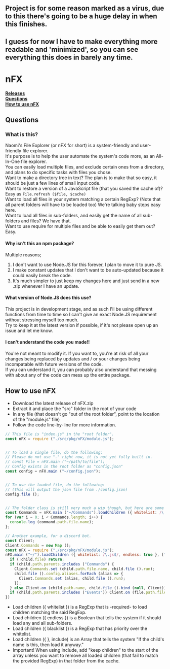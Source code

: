 ## Project is for some reason marked as a virus, due to this there's going to be a huge delay in when this finishes.

## I guess for now I have to make everything more readable and 'minimized', so you can see everything this does in barely any time.

# nFX
**[Releases](https://github.com/NaomixNemo/nFX/releases)\
[Questions](https://github.com/NaomixNemo/nFX/tree/alpha#questions)\
[How to use nFX](https://github.com/NaomixNemo/nFX/blob/alpha/README.md#how-to-use-nfx)**

## Questions
### What is this?
Naomi's File Explorer (or nFX for short) is a system-friendly and user-friendly file explorer.\
It's purpose is to help the user automate the system's code more, as an All-In-One file explorer.\
You can easily load multiple files, and exclude certain ones from a directory, and plans to do specific tasks with files you chose.\
Want to make a directory tree in text? The plan is to make that so easy, it should be just a few lines of small input code.\
Want to restore a version of a JavaScript file (that you saved the cache of)? Easy as `File.refresh ($file, $cache)`\
Want to load all files in your system matching a certain RegExp? (Note that all parent folders will have to be loaded too) We're talking baby steps easy here.\
Want to load all files in sub-folders, and easily get the name of all sub-folders and files? We have that.\
Want to use require for multiple files and be able to easily get them out? Easy.

#### Why isn't this an npm package?
Multiple reasons;
1. I don't want to use Node.JS for this forever, I plan to move it to pure JS.
2. I make constant updates that I don't want to be auto-updated because it could easily break the code.
3. It's much simpler to just keep my changes here and just send in a new .zip whenever I have an update.

#### What version of Node.JS does this use?
This project is in development stage, and as such I'll be using different functions from time to time so I can't give an exact Node.JS requirement without stressing myself too much.\
Try to keep it at the latest version if possible, if it's not please open up an issue and let me know.

#### I can't understand the code you made!!
You're not meant to modify it. If you want to, you're at risk of all your changes being replaced by updates and / or your changes being incompatable with future versions of the code.\
If you can understand it, you can probably also understand that messing with about any of the code can mess up the entire package.

## How to use nFX
- Download the latest release of nFX.zip
- Extract it and place the "src" folder in the root of your code
- In any file (that doesn't go "out of the root folder", point to the location of the "module.js" file)
- Follow the code line-by-line for more information.
```js
// This file is "index.js" in the "root folder".
const nFX = require ("./src/pkg/nFX/module.js");


// To load a single file, do the following:
// Please do not use "." right now, it is not yet fully built in.
// const File = nFX.main ("~/path/to/file");
// Config exists in the root folder as "config.json"
const config = nFX.main ("~/config.json");


// To use the loaded file, do the following:
// (This will output the json file from ./config.json)
config.file ();


// The folder class is still very much a wip though, but here are some examples
const Commands = nFX.main ("~/Commands").loadChildren ({ whitelist: /\.js$/, endless: true });
for (var i = 0; i < Commands.length; i++) {
  console.log (command.path.file.name);
};

// Another example, for a discord bot.
const Client;
Client.Commands = new Map ();
const nFX = require ("./src/pkg/nFX/module.js");
nFX.main ("~/").loadChildren ({ whitelist: /\.js$/, endless: true }, ["Commands", "Events"]).forEach (child => {
  if (!child.file) return;
  if (child.path.parents.includes ("Commands") {
    Client.Commands.set (child.path.file.name, child.file ().run);
    child.file ().config.aliases.forEach (alias => {
      Client.Commands.set (alias, child.file ().run);
    });
  } else Client.on (child.path.name, child.file ().bind (null, Client));
  if (child.path.parents.includes ("Events")) Client.on (file.path.file.name, file.file ().bind (null, Client));
})
```
- Load children ({ whitelist }) is a RegExp that is -required- to load children matching the said RegExp.
- Load children ({ endless }) is a Boolean that tells the system if it should load any and all sub-folders.
- Load children ({ blacklist }) is a RegExp that has priority over the whitelist.
- Load children ({ }, include) is an Array that tells the system "If the child's name is this, then load it anyway."
- Important! When using include, add "keep children" to the start of the array unless you want to remove all loaded children (that fail to match the provided RegExp) in that folder from the cache.

